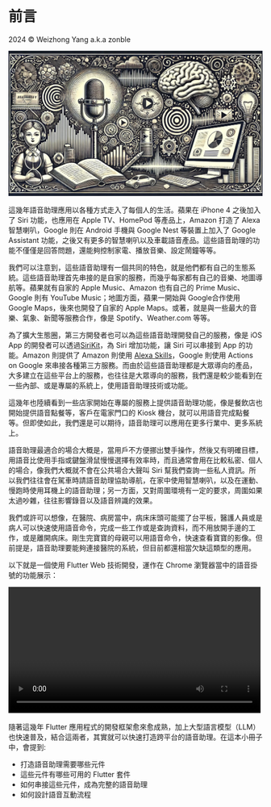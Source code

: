 # 前言

2024 © Weizhong Yang a.k.a zonble

![封面](images/cover.jpg)


這幾年語音助理應用以各種方式走入了每個人的生活。蘋果在 iPhone 4 之後加入了 Siri 功能，也應用在 Apple TV、HomePod 等產品上，Amazon 打造了 Alexa 智慧喇叭，Google 則在 Android 手機與 Google Nest 等裝置上加入了 Google Assistant 功能，之後又有更多的智慧喇叭以及車載語音產品。這些語音助理的功能不僅僅是回答問題，還能夠控制家電、播放音樂、設定鬧鐘等等。

我們可以注意到，這些語音助理有一個共同的特色，就是他們都有自己的生態系統。這些語音助理首先串接的是自家的服務，而幾乎每家都有自己的音樂、地圖導航等。蘋果就有自家的 Apple Music、Amazon 也有自己的 Prime Music、Google 則有 YouTube Music；地圖方面，蘋果一開始與 Google合作使用 Google Maps，後來也開發了自家的 Apple Maps。或著，就是與一些最大的音樂、氣象、新聞等服務合作，像是 Spotify、Weather.com 等等。

為了擴大生態圈，第三方開發者也可以為這些語音助理開發自己的服務，像是 iOS App 的開發者可以透過[SiriKit](https://developer.apple.com/documentation/sirikit/)，為 Siri 增加功能，讓 Siri 可以串接到 App 的功能。Amazon 則提供了 Amazon 則使用 [Alexa Skills](https://www.amazon.com/-/alexa-skills/b?node=13727921011)，Google 則使用 Actions on Google 來串接各種第三方服務。而由於這些語音助理都是大眾導向的產品，大多建立在這些平台上的服務，也往往是大眾導向的服務，我們還是較少能看到在一些內部、或是專屬的系統上，使用語音助理技術或功能。

這幾年也陸續看到一些店家開始在專屬的服務上提供語音助理功能，像是餐飲店也開始提供語音點餐等，客戶在電家門口的 Kiosk 機台，就可以用語音完成點餐等。但即使如此，我們還是可以期待，語音助理可以應用在更多行業中、更多系統上。

語音助理最適合的場合大概是，當用戶不方便挪出雙手操作，然後又有明確目標，用語音比使用手指或鍵盤滑鼠慢慢選擇有效率時，而且通常會用在比較私密、個人的場合，像我們大概就不會在公共場合大聲叫 Siri 幫我們查詢一些私人資訊。所以我們往往會在駕車時請語音助理協助導航，在家中使用智慧喇叭，以及在運動、慢跑時使用耳機上的語音助理；另一方面，又對周圍環境有一定的要求，周圍如果太過吵雜，往往影響錄音以及語音辨識的效果。

我們或許可以想像，在醫院、病房當中，病床床頭可能擺了台平板，醫護人員或是病人可以快速使用語音命令，完成一些工作或是查詢資料，而不用放開手邊的工作，或是離開病床。剛生完寶寶的母親可以用語音命令，快速查看寶寶的影像。但前提是，語音助理要能夠連接醫院的系統，但目前都還相當欠缺這類型的應用。

以下就是一個使用 Flutter Web 技術開發，運作在 Chrome 瀏覽器當中的語音掛號的功能展示：

<video controls width="500">
  <source src="flutter_voice_assistant.mov" type="video/mp4" />
  Download the <a href="flutter_voice_assistant.mov">MP4</a> video.
</video>

隨著這幾年 Flutter 應用程式的開發框架愈來愈成熟，加上大型語言模型（LLM）也快速普及，結合這兩者，其實就可以快速打造跨平台的語音助理。在這本小冊子中，會提到:


- 打造語音助理需要哪些元件
- 這些元件有哪些可用的 Flutter 套件
- 如何串接這些元件，成為完整的語音助理
- 如何設計語音互動流程
